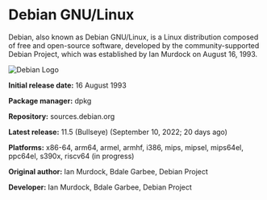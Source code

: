 # Debian GNU/Linux

Debian, also known as Debian GNU/Linux, is a Linux distribution composed of free and open-source software, developed by the community-supported Debian Project, which was established by Ian Murdock on August 16, 1993.

![Debian Logo](https://www.linuxadictos.com/wp-content/uploads/Debian-1.jpg)

**Initial release date:** 16 August 1993

**Package manager:** dpkg

**Repository:** sources.debian.org

**Latest release:** 11.5 (Bullseye) (September 10, 2022; 20 days ago)

**Platforms:** x86-64, arm64, armel, armhf, i386, mips, mipsel, mips64el, ppc64el, s390x, riscv64 (in progress)

**Original author:** Ian Murdock, Bdale Garbee, Debian Project

**Developer:** Ian Murdock, Bdale Garbee, Debian Project
